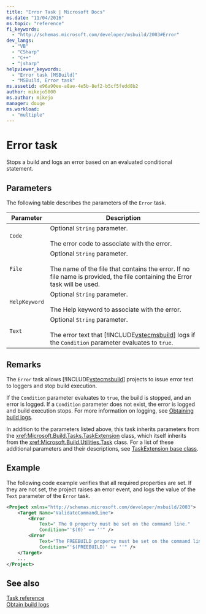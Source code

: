 ```yaml
---
title: "Error Task | Microsoft Docs"
ms.date: "11/04/2016"
ms.topic: "reference"
f1_keywords: 
  - "http://schemas.microsoft.com/developer/msbuild/2003#Error"
dev_langs: 
  - "VB"
  - "CSharp"
  - "C++"
  - "jsharp"
helpviewer_keywords: 
  - "Error task [MSBuild]"
  - "MSBuild, Error task"
ms.assetid: e96a90ee-a8ae-4e5b-8ef2-b5cf5fedd8b2
author: mikejo5000
ms.author: mikejo
manager: douge
ms.workload: 
  - "multiple"
---
```

# Error task
Stops a build and logs an error based on an evaluated conditional statement.  

## Parameters  
 The following table describes the parameters of the `Error` task.  


| Parameter | Description |
|---------------| - |
| `Code` | Optional `String` parameter.<br /><br /> The error code to associate with the error. |
| `File` | Optional `String` parameter.<br /><br /> The name of the file that contains the error. If no file name is provided, the file containing the Error task will be used. |
| `HelpKeyword` | Optional `String` parameter.<br /><br /> The Help keyword to associate with the error. |
| `Text` | Optional `String` parameter.<br /><br /> The error text that [!INCLUDE[vstecmsbuild](../extensibility/internals/includes/vstecmsbuild_md.md)] logs if the `Condition` parameter evaluates to `true`. |

## Remarks  
 The `Error` task allows [!INCLUDE[vstecmsbuild](../extensibility/internals/includes/vstecmsbuild_md.md)] projects to issue error text to loggers and stop build execution.  

 If the `Condition` parameter evaluates to `true`, the build is stopped, and an error is logged. If a `Condition` parameter does not exist, the error is logged and build execution stops. For more information on logging, see [Obtaining build logs](../msbuild/obtaining-build-logs-with-msbuild.md).  

 In addition to the parameters listed above, this task inherits parameters from the <xref:Microsoft.Build.Tasks.TaskExtension> class, which itself inherits from the <xref:Microsoft.Build.Utilities.Task> class. For a list of these additional parameters and their descriptions, see [TaskExtension base class](../msbuild/taskextension-base-class.md).  

## Example  
 The following code example verifies that all required properties are set. If they are not set, the project raises an error event, and logs the value of the `Text` parameter of the `Error` task.  

```xml  
<Project xmlns="http://schemas.microsoft.com/developer/msbuild/2003">  
    <Target Name="ValidateCommandLine">  
        <Error  
            Text=" The 0 property must be set on the command line."  
            Condition="'$(0)' == ''" />  
        <Error  
            Text="The FREEBUILD property must be set on the command line."  
            Condition="'$(FREEBUILD)' == ''" />  
    </Target>  
    ...  
</Project>  
```  

## See also  
 [Task reference](../msbuild/msbuild-task-reference.md)   
 [Obtain build logs](../msbuild/obtaining-build-logs-with-msbuild.md)